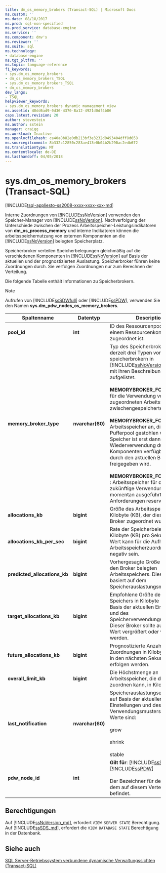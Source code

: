 ```yaml
---
title: dm_os_memory_brokers (Transact-SQL) | Microsoft Docs
ms.custom: ''
ms.date: 08/18/2017
ms.prod: sql-non-specified
ms.prod_service: database-engine
ms.service: ''
ms.component: dmv's
ms.reviewer: ''
ms.suite: sql
ms.technology:
- database-engine
ms.tgt_pltfrm: ''
ms.topic: language-reference
f1_keywords:
- sys.dm_os_memory_brokers
- dm_os_memory_brokers_TSQL
- sys.dm_os_memory_brokers_TSQL
- dm_os_memory_brokers
dev_langs:
- TSQL
helpviewer_keywords:
- sys.dm_os_memory_brokers dynamic management view
ms.assetid: 48dd6ad9-0d36-4370-8a12-4921d0df4b86
caps.latest.revision: 20
author: stevestein
ms.author: sstein
manager: craigg
ms.workload: Inactive
ms.openlocfilehash: ca40a8b82e0db213bf3e3232d0493404dff8d658
ms.sourcegitcommit: 8b332c12850c283ae413e0b04b2b290ac2edb672
ms.translationtype: MT
ms.contentlocale: de-DE
ms.lasthandoff: 04/05/2018
---
```

# <a name="sysdmosmemorybrokers-transact-sql"></a>sys.dm_os_memory_brokers (Transact-SQL)
[!INCLUDE[tsql-appliesto-ss2008-xxxx-xxxx-xxx-md](../../includes/tsql-appliesto-ss2008-xxxx-xxxx-xxx-md.md)]

  Interne Zuordnungen von [!INCLUDE[ssNoVersion](../../includes/ssnoversion-md.md)] verwenden den Speicher-Manager von [!INCLUDE[ssNoVersion](../../includes/ssnoversion-md.md)]. Nachverfolgung der Unterschiede zwischen der Prozess Arbeitsspeicher-Leistungsindikatoren von **dm_os_process_memory** und interne Indikatoren können die arbeitsspeichernutzung von externen Komponenten an die [!INCLUDE[ssNoVersion](../../includes/ssnoversion-md.md)] belegten Speicherplatz.  
  
 Speicherbroker verteilen Speicherbelegungen gleichmäßig auf die verschiedenen Komponenten in [!INCLUDE[ssNoVersion](../../includes/ssnoversion-md.md)] auf Basis der aktuellen und der prognostizierten Auslastung. Speicherbroker führen keine Zuordnungen durch. Sie verfolgen Zuordnungen nur zum Berechnen der Verteilung.  
  
 Die folgende Tabelle enthält Informationen zu Speicherbrokern.  
  
> [!NOTE]  
>  Aufrufen von [!INCLUDE[ssSDWfull](../../includes/sssdwfull-md.md)] oder [!INCLUDE[ssPDW](../../includes/sspdw-md.md)], verwenden Sie den Namen **sys.dm_pdw_nodes_os_memory_brokers**.  
  
|Spaltenname|Datentyp|Description|  
|-----------------|---------------|-----------------|  
|**pool_id**|**int**|ID des Ressourcenpools, wenn er einem Ressourcenkontrollenpool zugeordnet ist.|  
|**memory_broker_type**|**nvarchar(60)**|Typ des Speicherbrokers. Es gibt derzeit drei Typen von speicherbrokern in [!INCLUDE[ssNoVersion](../../includes/ssnoversion-md.md)], unten mit ihren Beschreibungen aufgelistet.<br /><br /> **MEMORYBROKER_FOR_CACHE** : für die Verwendung von zugeordneten Arbeitsspeichers zwischengespeicherte Objekte.<br /><br /> **MEMORYBROKER_FOR_STEAL** : Arbeitsspeicher an, die aus dem Pufferpool gestohlen wird. Dieser Speicher ist erst dann zur Wiederverwendung durch andere Komponenten verfügbar, wenn er durch den aktuellen Besitzer freigegeben wird.<br /><br /> **MEMORYBROKER_FOR_RESERVE** : Arbeitsspeicher für die zukünftige Verwendung durch momentan ausgeführte Anforderungen reserviert.|  
|**allocations_kb**|**bigint**|Größe des Arbeitsspeichers in Kilobyte (KB), der diesem Typ Broker zugeordnet wurde.|  
|**allocations_kb_per_sec**|**bigint**|Rate der Speicherbelegungen in Kilobyte (KB) pro Sekunde. Dieser Wert kann für die Aufhebung von Arbeitsspeicherzuordnungen negativ sein.|  
|**predicted_allocations_kb**|**bigint**|Vorhergesagte Größe des durch den Broker belegten Arbeitsspeichers. Dieser Wert basiert auf dem Speicherauslastungsmuster.|  
|**target_allocations_kb**|**bigint**|Empfohlene Größe des belegten Speichers in Kilobyte (KB) auf Basis der aktuellen Einstellungen und des Speicherverwendungsmusters. Dieser Broker sollte auf diesen Wert vergrößert oder verkleinert werden.|  
|**future_allocations_kb**|**bigint**|Prognostizierte Anzahl der Zuordnungen in Kilobyte (KB), die in den nächsten Sekunden erfolgen werden.|  
|**overall_limit_kb**|**bigint**|Die Höchstmenge an Arbeitsspeicher, die der Broker zuordnen kann, in Kilobyte (KB).|  
|**last_notification**|**nvarchar(60)**|Speicherauslastungsempfehlung auf Basis der aktuellen Einstellungen und des Verwendungsmusters. Gültige Werte sind:<br /><br /> grow<br /><br /> shrink<br /><br /> stable|  
|**pdw_node_id**|**int**|**Gilt für**: [!INCLUDE[ssSDWfull](../../includes/sssdwfull-md.md)], [!INCLUDE[ssPDW](../../includes/sspdw-md.md)]<br /><br /> Der Bezeichner für den Knoten, dem auf diesem Verteilungspunkt befindet.|  
  
## <a name="permissions"></a>Berechtigungen  

Auf [!INCLUDE[ssNoVersion_md](../../includes/ssnoversion-md.md)], erfordert `VIEW SERVER STATE` Berechtigung.   
Auf [!INCLUDE[ssSDS_md](../../includes/sssds-md.md)], erfordert die `VIEW DATABASE STATE` Berechtigung in der Datenbank.   
  
## <a name="see-also"></a>Siehe auch  

  [SQL Server-Betriebssystem verbundene dynamische Verwaltungssichten &#40;Transact-SQL&#41;](../../relational-databases/system-dynamic-management-views/sql-server-operating-system-related-dynamic-management-views-transact-sql.md)  
  
  


